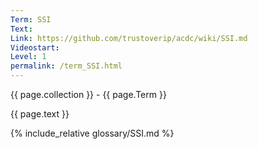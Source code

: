 ```yaml
---
Term: SSI
Text: 
Link: https://github.com/trustoverip/acdc/wiki/SSI.md
Videostart: 
Level: 1
permalink: /term_SSI.html
---
```


{{ page.collection }} - {{ page.Term }}

   {{ page.text }}

{% include_relative glossary/SSI.md %}
